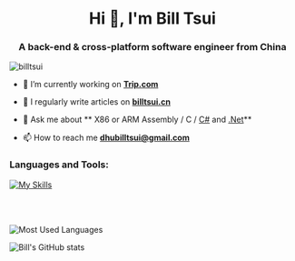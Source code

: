 <h1 align="center">Hi 👋, I'm Bill Tsui</h1>
<h3 align="center">A back-end & cross-platform software engineer from China</h3>

<p align="left"> <img src="https://komarev.com/ghpvc/?username=billtsui&label=Profile%20views&color=0e75b6&style=flat" alt="billtsui" /> </p>


- 🔭 I’m currently working on **[Trip.com](https://www.trip.com)**

- 📝 I regularly write articles on **[billtsui.cn](https://www.billtsui.cn)**

- 💬 Ask me about ** X86 or ARM Assembly / C / [C#](https://dotnet.microsoft.com/en-us/languages/csharp) and [.Net](https://dotnet.microsoft.com/en-us/)**

- 📫 How to reach me **dhubilltsui@gmail.com**


### Languages and Tools:
[![My Skills](https://skillicons.dev/icons?i=c,cs,dotnet,mysql,redis,mongodb,sqlite,git,github,gitlab,nginx,cmake,rabbitmq,linux,apple,windows,bash,vim,neovim,vscode,visualstudio,clion,rider&theme=light&perline=7)](https://github.com/billtsui)

<br/>
<br/>

![Most Used Languages](https://github-readme-stats.vercel.app/api/top-langs/?username=billtsui&langs_count=8)

![Bill's GitHub stats](https://github-readme-stats.vercel.app/api?username=billtsui&show_icons=true)
